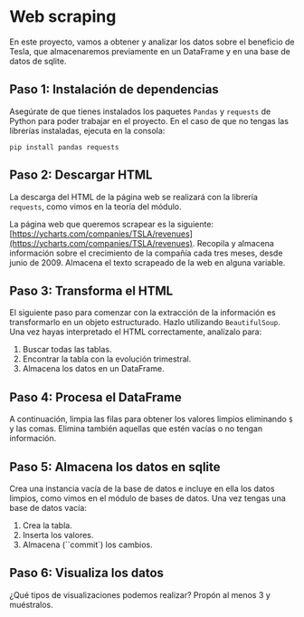 # Web scraping

En este proyecto, vamos a obtener y analizar los datos sobre el beneficio de Tesla, que almacenaremos previamente en un DataFrame y en una base de datos de sqlite.

## Paso 1: Instalación de dependencias

Asegúrate de que tienes instalados los paquetes `Pandas` y `requests` de Python para poder trabajar en el proyecto. En el caso de que no tengas las librerías instaladas, ejecuta en la consola:

```console
pip install pandas requests
```

## Paso 2: Descargar HTML

La descarga del HTML de la página web se realizará con la librería `requests`, como vimos en la teoría del módulo.

La página web que queremos scrapear es la siguiente: [https://ycharts.com/companies/TSLA/revenues](https://ycharts.com/companies/TSLA/revenues). Recopila y almacena información sobre el crecimiento de la compañía cada tres meses, desde junio de 2009. Almacena el texto scrapeado de la web en alguna variable.


## Paso 3: Transforma el HTML

El siguiente paso para comenzar con la extracción de la información es transformarlo en un objeto estructurado. Hazlo utilizando `BeautifulSoup`. Una vez hayas interpretado el HTML correctamente, analízalo para:

1. Buscar todas las tablas.
2. Encontrar la tabla con la evolución trimestral.
4. Almacena los datos en un DataFrame.


## Paso 4: Procesa el DataFrame

A continuación, limpia las filas para obtener los valores limpios eliminando `$` y las comas. Elimina también aquellas que estén vacías o no tengan información.


## Paso 5: Almacena los datos en sqlite

Crea una instancia vacía de la base de datos e incluye en ella los datos limpios, como vimos en el módulo de bases de datos. Una vez tengas una base de datos vacía:

1. Crea la tabla.
2. Inserta los valores.
3. Almacena (``commit`) los cambios.


## Paso 6: Visualiza los datos

¿Qué tipos de visualizaciones podemos realizar? Propón al menos 3 y muéstralos.